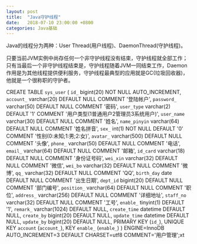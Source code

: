 ```yaml
---
layout: post
title:  "Java守护线程"
date:   2018-07-10 23:00:00 +0800
categories: Java基础
---
```

Java的线程分为两种：User Thread(用户线程)、DaemonThread(守护线程)。

只要当前JVM实例中尚存任何一个非守护线程没有结束，守护线程就全部工作；只有当最后一个非守护线程结束是，守护线程随着JVM一同结束工作，Daemon作用是为其他线程提供便利服务，守护线程最典型的应用就是GC(垃圾回收器)，他就是一个很称职的守护者。


CREATE TABLE `sys_user` (
  `id_` bigint(20) NOT NULL AUTO_INCREMENT,
  `account_` varchar(20) DEFAULT NULL COMMENT '登陆帐户',
  `password_` varchar(50) DEFAULT NULL COMMENT '密码',
  `user_type` varchar(2) DEFAULT '1' COMMENT '用户类型(1普通用户2管理员3系统用户)',
  `user_name` varchar(30) DEFAULT NULL COMMENT '姓名',
  `name_pinyin` varchar(64) DEFAULT NULL COMMENT '姓名拼音',
  `sex_` int(1) NOT NULL DEFAULT '0' COMMENT '性别(0:未知;1:男;2:女)',
  `avatar_` varchar(500) DEFAULT NULL COMMENT '头像',
  `phone_` varchar(50) DEFAULT NULL COMMENT '电话',
  `email_` varchar(64) DEFAULT NULL COMMENT '邮箱',
  `id_card` varchar(18) DEFAULT NULL COMMENT '身份证号码',
  `wei_xin` varchar(32) DEFAULT NULL COMMENT '微信',
  `wei_bo` varchar(32) DEFAULT NULL COMMENT '微博',
  `qq_` varchar(32) DEFAULT NULL COMMENT 'QQ',
  `birth_day` date DEFAULT NULL COMMENT '出生日期',
  `dept_id` bigint(20) DEFAULT NULL COMMENT '部门编号',
  `position_` varchar(64) DEFAULT NULL COMMENT '职位',
  `address_` varchar(256) DEFAULT NULL COMMENT '详细地址',
  `staff_no` varchar(32) DEFAULT NULL COMMENT '工号',
  `enable_` tinyint(1) DEFAULT '1',
  `remark_` varchar(1024) DEFAULT NULL,
  `create_time` datetime DEFAULT NULL,
  `create_by` bigint(20) DEFAULT NULL,
  `update_time` datetime DEFAULT NULL,
  `update_by` bigint(20) DEFAULT NULL,
  PRIMARY KEY (`id_`),
  UNIQUE KEY `account` (`account_`),
  KEY `enable_` (`enable_`)
) ENGINE=InnoDB AUTO_INCREMENT=3 DEFAULT CHARSET=utf8 COMMENT='用户管理';xt
